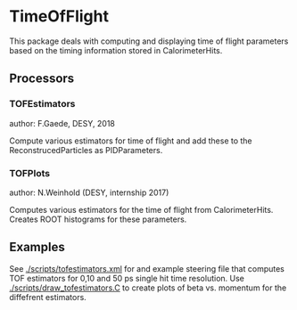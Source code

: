 
# TimeOfFlight

This package deals with computing and displaying time of flight parameters
based on the timing information stored in CalorimeterHits.


## Processors

### TOFEstimators

author: F.Gaede, DESY, 2018

Compute various estimators for time of flight and add these to the 
ReconstrucedParticles as PIDParameters.


### TOFPlots

author: N.Weinhold (DESY, internship 2017)

Computes various estimators for the time of flight from CalorimeterHits.
Creates ROOT histograms for these parameters.


## Examples

See [./scripts/tofestimators.xml](./scripts/tofestimators.xml) for and example 
steering file that computes TOF estimators for 0,10 and 50 ps single hit 
time resolution.
Use [./scripts/draw_tofestimators.C](./scripts/draw_tofestimators.C) to create 
plots of beta vs. momentum for the diffefrent estimators.

